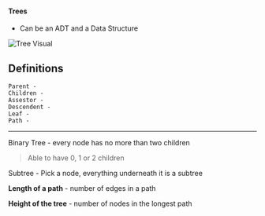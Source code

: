 #### Trees

* Can be an ADT and a Data  Structure

![Tree Visual](https://raw.githubusercontent.com/RamziCarter/DataStructures1/main/TreesEx.png)


Definitions
---

```
Parent - 
Children - 
Assestor - 
Descendent - 
Leaf - 
Path - 
```

---

Binary Tree - every node has no more than two children 
> Able to have 0, 1 or 2 children

Subtree - Pick a node, everything underneath it is a subtree

**Length of a path** - number of edges in a path


**Height of the tree** - number of nodes in the longest path

